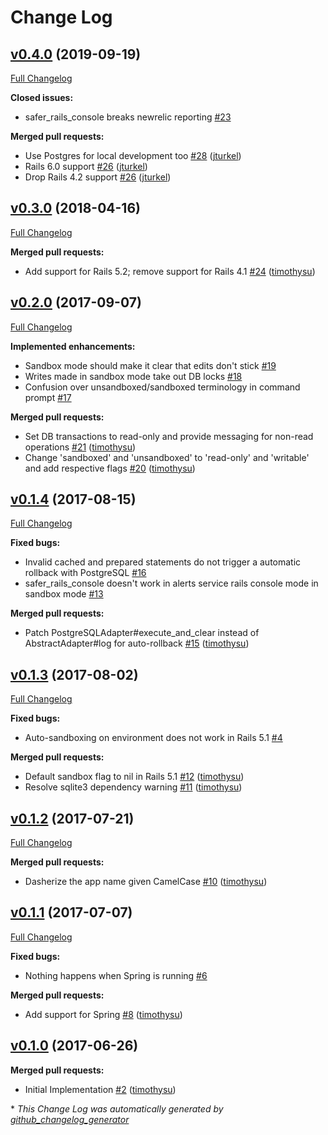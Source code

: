 # Change Log

## [v0.4.0](https://github.com/salsify/safer_rails_console/tree/v0.4.0) (2019-09-19)
[Full Changelog](https://github.com/salsify/safer_rails_console/compare/v0.3.0...v0.4.0)

**Closed issues:**

- safer\_rails\_console breaks newrelic reporting [\#23](https://github.com/salsify/safer_rails_console/issues/23)

**Merged pull requests:**

- Use Postgres for local development too [\#28](https://github.com/salsify/safer_rails_console/pull/28) ([jturkel](https://github.com/jturkel))
- Rails 6.0 support [\#26](https://github.com/salsify/safer_rails_console/pull/27) ([jturkel](https://github.com/jturkel))
- Drop Rails 4.2 support [\#26](https://github.com/salsify/safer_rails_console/pull/26) ([jturkel](https://github.com/jturkel))

## [v0.3.0](https://github.com/salsify/safer_rails_console/tree/v0.3.0) (2018-04-16)
[Full Changelog](https://github.com/salsify/safer_rails_console/compare/v0.2.0...v0.3.0)

**Merged pull requests:**

- Add support for Rails 5.2; remove support for Rails 4.1 [\#24](https://github.com/salsify/safer_rails_console/pull/24) ([timothysu](https://github.com/timothysu))

## [v0.2.0](https://github.com/salsify/safer_rails_console/tree/v0.2.0) (2017-09-07)
[Full Changelog](https://github.com/salsify/safer_rails_console/compare/v0.1.4...v0.2.0)

**Implemented enhancements:**

- Sandbox mode should make it clear that edits don't stick [\#19](https://github.com/salsify/safer_rails_console/issues/19)
- Writes made in sandbox mode take out DB locks [\#18](https://github.com/salsify/safer_rails_console/issues/18)
- Confusion over unsandboxed/sandboxed terminology in command prompt [\#17](https://github.com/salsify/safer_rails_console/issues/17)

**Merged pull requests:**

- Set DB transactions to read-only and provide messaging for non-read operations [\#21](https://github.com/salsify/safer_rails_console/pull/21) ([timothysu](https://github.com/timothysu))
- Change 'sandboxed' and 'unsandboxed' to 'read-only' and 'writable' and add respective flags [\#20](https://github.com/salsify/safer_rails_console/pull/20) ([timothysu](https://github.com/timothysu))

## [v0.1.4](https://github.com/salsify/safer_rails_console/tree/v0.1.4) (2017-08-15)
[Full Changelog](https://github.com/salsify/safer_rails_console/compare/v0.1.3...v0.1.4)

**Fixed bugs:**

- Invalid cached and prepared statements do not trigger a automatic rollback with PostgreSQL [\#16](https://github.com/salsify/safer_rails_console/issues/16)
- safer\_rails\_console doesn't work in alerts service rails console mode in sandbox mode [\#13](https://github.com/salsify/safer_rails_console/issues/13)

**Merged pull requests:**

- Patch PostgreSQLAdapter\#execute\_and\_clear instead of AbstractAdapter\#log for auto-rollback [\#15](https://github.com/salsify/safer_rails_console/pull/15) ([timothysu](https://github.com/timothysu))

## [v0.1.3](https://github.com/salsify/safer_rails_console/tree/v0.1.3) (2017-08-02)
[Full Changelog](https://github.com/salsify/safer_rails_console/compare/v0.1.2...v0.1.3)

**Fixed bugs:**

- Auto-sandboxing on environment does not work in Rails 5.1 [\#4](https://github.com/salsify/safer_rails_console/issues/4)

**Merged pull requests:**

- Default sandbox flag to nil in Rails 5.1 [\#12](https://github.com/salsify/safer_rails_console/pull/12) ([timothysu](https://github.com/timothysu))
- Resolve sqlite3 dependency warning [\#11](https://github.com/salsify/safer_rails_console/pull/11) ([timothysu](https://github.com/timothysu))

## [v0.1.2](https://github.com/salsify/safer_rails_console/tree/v0.1.2) (2017-07-21)
[Full Changelog](https://github.com/salsify/safer_rails_console/compare/v0.1.1...v0.1.2)

**Merged pull requests:**

- Dasherize the app name given CamelCase [\#10](https://github.com/salsify/safer_rails_console/pull/10) ([timothysu](https://github.com/timothysu))

## [v0.1.1](https://github.com/salsify/safer_rails_console/tree/v0.1.1) (2017-07-07)
[Full Changelog](https://github.com/salsify/safer_rails_console/compare/v0.1.0...v0.1.1)

**Fixed bugs:**

- Nothing happens when Spring is running [\#6](https://github.com/salsify/safer_rails_console/issues/6)

**Merged pull requests:**

- Add support for Spring [\#8](https://github.com/salsify/safer_rails_console/pull/8) ([timothysu](https://github.com/timothysu))

## [v0.1.0](https://github.com/salsify/safer_rails_console/tree/v0.1.0) (2017-06-26)
**Merged pull requests:**

- Initial Implementation [\#2](https://github.com/salsify/safer_rails_console/pull/2) ([timothysu](https://github.com/timothysu))



\* *This Change Log was automatically generated by [github_changelog_generator](https://github.com/skywinder/Github-Changelog-Generator)*
